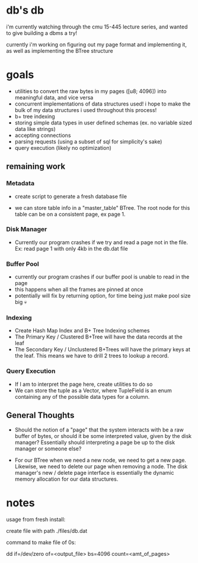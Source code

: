 # db's db

i'm currently watching through the cmu 15-445 lecture series, and wanted to give building a dbms a try!

currently i'm working on figuring out my page format and implementing it, as well as implementing the BTree structure

# goals

- utilities to convert the raw bytes in my pages ([u8; 4096]) into meaningful data, and vice versa
- concurrent implementations of data structures used! i hope to make the bulk of my data structures i used throughout this process!
- b+ tree indexing
- storing simple data types in user defined schemas (ex. no variable sized data like strings)
- accepting connections
- parsing requests (using a subset of sql for simplicity's sake)
- query execution (likely no optimization)

## remaining work

### Metadata

 - create script to generate a fresh database file

 - we can store table info in a "master_table" BTree. The root node for this table can be on a consistent page, ex page 1.

### Disk Manager

 - Currently our program crashes if we try and read a page not in the file. Ex: read page 1 with only 4kb in the db.dat file

### Buffer Pool

 - currently our program crashes if our buffer pool is unable to read in the page
 - this happens when all the frames are pinned at once
 - potentially will fix by returning option, for time being just make pool size big :skull:

### Indexing

 - Create Hash Map Index and B+ Tree Indexing schemes
 - The Primary Key / Clustered B+Tree will have the data records at the leaf
 - The Secondary Key / Unclustered B+Trees will have the primary keys at the leaf. This means we have to drill 2 trees to lookup a record.

### Query Execution

 - If I am to interpret the page here, create utilities to do so
 - We can store the tuple as a Vector<TupleField>, where TupleField is an enum containing any of the possible data types for a column.

## General Thoughts

 - Should the notion of a "page" that the system interacts with be a raw buffer of bytes, or should it be some interpreted value, given by the disk manager? Essentially should interpreting a page be up to the disk manager or someone else?

 - For our BTree when we need a new node, we need to get a new page. Likewise, we need to delete our page when removing a node. The disk manager's new / delete page interface is essentially the dynamic memory allocation for our data structures.

# notes

usage from fresh install:

create file with path ./files/db.dat

command to make file of 0s:

dd if=/dev/zero of=<output_file> bs=4096 count=<amt_of_pages>
